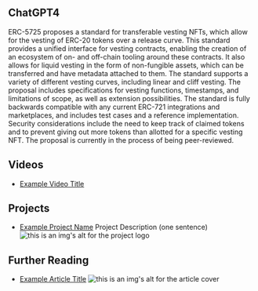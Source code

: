 ## ChatGPT4

ERC-5725 proposes a standard for transferable vesting NFTs, which allow for the vesting of ERC-20 tokens over a release curve. This standard provides a unified interface for vesting contracts, enabling the creation of an ecosystem of on- and off-chain tooling around these contracts. It also allows for liquid vesting in the form of non-fungible assets, which can be transferred and have metadata attached to them. The standard supports a variety of different vesting curves, including linear and cliff vesting. The proposal includes specifications for vesting functions, timestamps, and limitations of scope, as well as extension possibilities. The standard is fully backwards compatible with any current ERC-721 integrations and marketplaces, and includes test cases and a reference implementation. Security considerations include the need to keep track of claimed tokens and to prevent giving out more tokens than allotted for a specific vesting NFT. The proposal is currently in the process of being peer-reviewed.

## Videos

- [Example Video Title](https://www.youtube.com/watch?v=TDGq4aeevgY)

## Projects

- [Example Project Name](https://xxxx.xxx/xxxxx) Project Description (one sentence) ![this is an img's alt for the project logo](https://xxxx.xxx/project-logo.xxx)

## Further Reading

- [Example Article Title](https://xxxx.xxx/xxxxx) ![this is an img's alt for the article cover](https://xxxx.xxx/article-cover.xxx)
